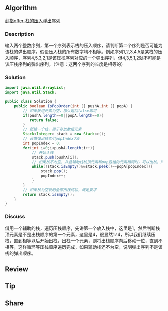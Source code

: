 ## Algorithm

[剑指offer-栈的压入弹出序列](https://www.nowcoder.com/practice/d77d11405cc7470d82554cb392585106?tpId=13&tags=&title=&diffculty=0&judgeStatus=0&rp=1)

### Description

输入两个整数序列，第一个序列表示栈的压入顺序，请判断第二个序列是否可能为该栈的弹出顺序。假设压入栈的所有数字均不相等。例如序列1,2,3,4,5是某栈的压入顺序，序列4,5,3,2,1是该压栈序列对应的一个弹出序列，但4,3,5,1,2就不可能是该压栈序列的弹出序列。（注意：这两个序列的长度是相等的）


### Solution

```java
import java.util.ArrayList;
import java.util.Stack;

public class Solution {
    public boolean IsPopOrder(int [] pushA,int [] popA) {
        // 如果数组元素为空，那么返回false即可
        if(pushA.length==0||popA.length==0){
           return false;
        }
        // 新建一个栈，用于存放数组元素
        Stack<Integer> stack = new Stack<>();
        // 设置弹出栈索引popIndex为0
        int popIndex = 0;
        for(int i=0;i<pushA.length;i++){
            // 开始入栈
            stack.push(pushA[i]);
            // 如果栈不为空，并且辅助栈栈顶元素和pop数组的元素相同时，可以出栈，同时popIndex后移
            while(!stack.isEmpty()&&stack.peek()==popA[popIndex]){
                stack.pop();
                popIndex++;
            }
        }
        // 如果栈为空说明全部出栈成功，满足要求
        return stack.isEmpty();
    }
}
```

### Discuss

借用一个辅助的栈，遍历压栈顺序，先讲第一个放入栈中，这里是1，然后判断栈顶元素是不是出栈顺序的第一个元素，这里是4，很显然1≠4，所以我们继续压栈，直到相等以后开始出栈，出栈一个元素，则将出栈顺序向后移动一位，直到不相等，这样循环等压栈顺序遍历完成，如果辅助栈还不为空，说明弹出序列不是该栈的弹出顺序。

## Review


## Tip


## Share
